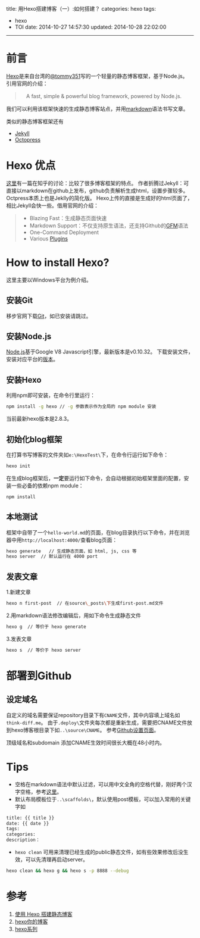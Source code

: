 title: 用Hexo搭建博客（一）:如何搭建？
categories: hexo
tags:
- hexo
- TOI
date: 2014-10-27 14:57:30
updated: 2014-10-28 22:02:00
---

# 前言


[Hexo](http://hexo.io/)是来自台湾的[@tommy351](https://github.com/hexojs/hexo)写的一个轻量的静态博客框架，基于Node.js。
引用官网的介绍：
> 　A fast, simple & powerful blog framework, powered by Node.js.

我们可以利用该框架快速的生成静态博客站点，并用[markdown](http://daringfireball.net/projects/markdown/)语法书写文章。

类似的静态博客框架还有
- [Jekyll]()
- [Octopress]()

<!-- more -->

# Hexo 优点
 [这里](http://www.zhihu.com/question/21981094)有一篇在知乎的讨论：比较了很多博客框架的特点。
作者折腾过Jekyll：可直接以markdown在github上发布，github负责解析生成html，设置步骤较多。
Octpress本质上也是Jeklly的简化版。
Hexo上传的直接是生成好的html页面了，相比Jekyll会快一些。借用官网的介绍：
> - Blazing Fast：生成静态页面快速
> - Markdown Support：不仅支持原生语法，还支持Github的[GFM](https://help.github.com/articles/github-flavored-markdown/)语法
> - One-Command Deployment
> - Various [Plugins](https://github.com/tommy351/hexo/wiki/Plugins)


# How to install Hexo?
这里主要以Windows平台为例介绍。
## 安装Git
移步官网下载[Git](http://git-scm.com/downloads)，如已安装请跳过。
## 安装Node.js
[Node.js](http://nodejs.org/)基于Google V8 Javascript引擎，最新版本是v0.10.32。
下载安装文件，安装对应平台的[版本](http://nodejs.org/download/)。

## 安装Hexo
利用npm即可安装，在命令行里运行：
```bash
npm install -g hexo // -g 参数表示作为全局的 npm module 安装
```
当前最新hexo版本是2.8.3。

## 初始化blog框架
在打算书写博客的文件夹如`e:\HexoTest\`下，在命令行运行如下命令：
``` bash
hexo init
```
在生成blog框架后，**一定**要运行如下命令，会自动根据初始框架里面的配置，安装一些必备的依赖npm module：
``` bash
npm install
```
## 本地测试
框架中自带了一个`hello-world.md`的页面，在blog目录执行以下命令，并在浏览器中用`http://localhost:4000/`查看blog页面：
``` bash
hexo generate   // 生成静态页面，如 html, js, css 等
hexo server	 // 默认运行在 4000 port
```


## 发表文章
1.新建文章
``` bash
hexo n first-post  // 在source\_posts\下生成first-post.md文件
```
2.用markdown语法修改编辑后，用如下命令生成静态文件
``` bash
hexo g  // 等价于 hexo generate
```
3.发表文章
``` bash
hexo s  // 等价于 hexo server
```

# 部署到Github

## 设定域名
自定义的域名需要保证repository目录下有`CNAME`文件，其中内容填上域名如`think-diff.me`。
由于`.deploy\`文件夹每次都是重新生成，需要把CNAME文件放到hexo博客根目录下如`..\source\CNAME`。
参考[Github设置页面](https://help.github.com/articles/about-custom-domains-for-github-pages-sites/)。

顶级域名和subdomain
添加CNAME生效时间很长大概在48小时内。

# Tips
- 空格在markdown语法中默认过滤，可以用中文全角的空格代替，刚好两个汉字空格，参考[这里](http://www.zhihu.com/question/21420126)。
- 默认布局模板位于`..\scaffolds\`，默认使用post模板，可以加入常用的关键字如

``` bash
title: {{ title }}
date: {{ date }}
tags:
categories:
description：
```

- `hexo clean` 可用来清理已经生成的public静态文件，如有些效果修改后没生效，可以先清理再启动server。

``` bash
hexo clean && hexo g && hexo s -p 8888 --debug
```


# 参考
1. [使用 Hexo 搭建静态博客](http://inching.org/2014/03/22/hexo/)
2. [hexo你的博客](http://ibruce.info/2013/11/22/hexo-your-blog/)
3. [hexo系列](http://zipperary.com/categories/hexo/)

